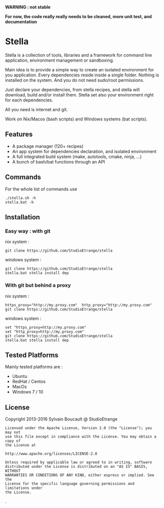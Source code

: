 **WARNING : not stable**

**For now, the code really really needs to be cleaned, more unit test, and documentation**

# Stella

Stella is a collection of tools, libraries and a framework for command line application, environment management or sandboxing.

Main idea is to provide a simple way to create an isolated environment for you application. Every dependencies reside inside a single folder. Nothing is installed on the system. And you do not need sudo/root permissions.

Just declare your dependencies, from stella recipes, and stella will download, build and/or install them. Stella set also your environment right for each dependencies.

All you need is internet and git.

Work on Nix/Macos (bash scripts) and Windows systems (bat scripts).

## Features

* A package manager (120+ recipes)
* An app system for dependencies declaration, and isolated environment
* A full integrated build system (make, autotools, cmake, ninja, ...)
* A bunch of bash/bat functions through an API

## Commands

For the whole list of commands use

```
./stella.sh -h
stella.bat -h
```

## Installation

### Easy way : with git

nix system :

```
git clone https://github.com/StudioEtrange/stella
```

windows system :

```
git clone https://github.com/StudioEtrange/stella
stella.bat stella install dep
```

### With git but behind a proxy

nix system :

```
https_proxy="http://my.proxy.com"  http_proxy="http://my.proxy.com" git clone https://github.com/StudioEtrange/stella
```

windows system :

```
set "https_proxy=http://my.proxy.com"
set "http_proxy=http://my.proxy.com"
git clone https://github.com/StudioEtrange/stella
stella.bat stella install dep
```


## Tested Platforms

Mainly tested platforms are :

* Ubuntu
* RedHat / Centos
* MacOs
* Windows 7 / 10



## License

Copyright 2013-2016 Sylvain Boucault @ StudioEtrange

	Licensed under the Apache License, Version 2.0 (the "License"); you may not
	use this file except in compliance with the License. You may obtain a copy of
	the License at

	http://www.apache.org/licenses/LICENSE-2.0

	Unless required by applicable law or agreed to in writing, software
	distributed under the License is distributed on an "AS IS" BASIS, WITHOUT
	WARRANTIES OR CONDITIONS OF ANY KIND, either express or implied. See the
	License for the specific language governing permissions and limitations under
	the License.

.
